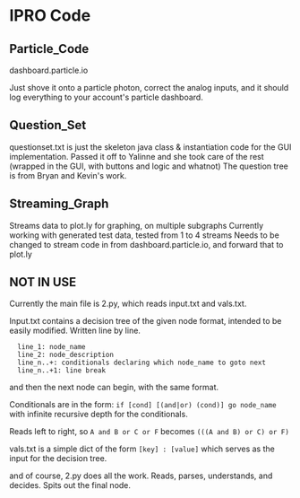# IPRO Code

## Particle_Code
dashboard.particle.io

Just shove it onto a particle photon, correct the analog inputs, and it should log everything to your account's particle dashboard. 

## Question_Set
    
questionset.txt is just the skeleton java class & instantiation code for the GUI implementation. Passed it off to Yalinne and she took care of the rest (wrapped in the GUI, with buttons and logic and whatnot)
The question tree is from Bryan and Kevin's work.

## Streaming_Graph

Streams data to plot.ly for graphing, on multiple subgraphs
Currently working with generated test data, tested from 1 to 4 streams
Needs to be changed to stream code in from dashboard.particle.io, and forward that to plot.ly


## NOT IN USE

Currently the main file is 2.py, which reads input.txt and vals.txt. 

Input.txt contains a decision tree of the given node format, intended to be easily modified. Written line by line.
```
  line_1: node_name
  line_2: node_description
  line_n..+: conditionals declaring which node_name to goto next
  line_n..+1: line break
```
and then the next node can begin, with the same format.

Conditionals are in the form: `if [cond] [(and|or) (cond)] go node_name` with infinite recursive depth for the conditionals. 

Reads left to right, so `A and B or C or F` becomes `(((A and B) or C) or F)`

vals.txt is a simple dict of the form `[key] : [value]`
which serves as the input for the decision tree. 

and of course, 2.py does all the work. Reads, parses, understands, and decides. Spits out the final node.
